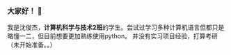 ### 大家好！ 👋

<!--
**13ugYellow/13ugYellow** is a ✨ _special_ ✨ repository because its `README.md` (this file) appears on your GitHub profile.

Here are some ideas to get you started:

- 🔭 I’m currently working on ...
- 🌱 I’m currently learning ...
- 👯 I’m looking to collaborate on ...
- 🤔 I’m looking for help with ...
- 💬 Ask me about ...
- 📫 How to reach me: ...
- 😄 Pronouns: ...
- ⚡ Fun fact: ...
-->
我是沈俊杰，**计算机科学与技术2班**的学生。尝试过学习多种计算机语言但都只是略懂一二，但目前想要更加熟练使用python。
并没有实习项目经验，打算考研（未开始准备。。）
